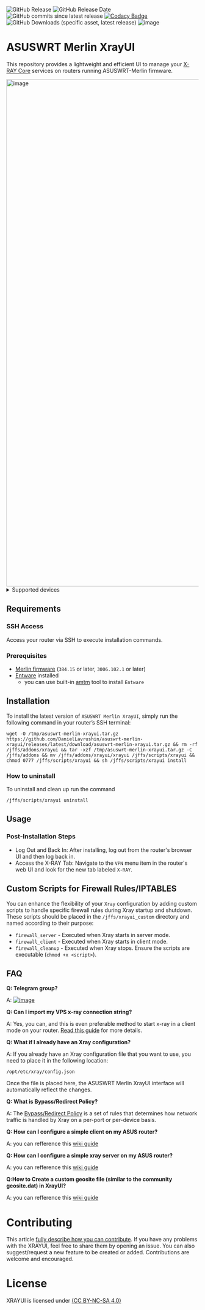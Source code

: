 ![GitHub Release](https://img.shields.io/github/v/release/daniellavrushin/asuswrt-merlin-xrayui?logoColor=violet)
![GitHub Release Date](https://img.shields.io/github/release-date/daniellavrushin/asuswrt-merlin-xrayui)
![GitHub commits since latest release](https://img.shields.io/github/commits-since/daniellavrushin/asuswrt-merlin-xrayui/latest)
[![Codacy Badge](https://app.codacy.com/project/badge/Grade/5afa683e2930418a9b13efac6537aad8)](https://app.codacy.com/gh/DanielLavrushin/asuswrt-merlin-xrayui/dashboard?utm_source=gh&utm_medium=referral&utm_content=&utm_campaign=Badge_grade)
![GitHub Downloads (specific asset, latest release)](https://img.shields.io/github/downloads/daniellavrushin/asuswrt-merlin-xrayui/latest/total)
![image](https://img.shields.io/github/downloads/DanielLavrushin/asuswrt-merlin-xrayui/total?label=total%20downloads)

# ASUSWRT Merlin XrayUI

This repository provides a lightweight and efficient UI to manage your [X-RAY Core](https://github.com/XTLS/Xray-core) services on routers running ASUSWRT-Merlin firmware.

<img width="800" height="1325" alt="image" src="https://github.com/user-attachments/assets/fdea28a1-fcf4-43fb-ab55-f1d8a343e6c5" />

<details>
    <summary>Supported devices</summary>
    In general, all devices that can run Merlin-WRT firmware (`384.15` or later, `3006.102.1` or later) are supported. Below is the list of models where xrayui has been proven to work:

- RT-AC66U
- RT-AC68U
- RT-AX58U
- TUF-AX5400
- RT-AX92U
- RT-AX86U
- RT-AX88U
- GT-AX11000
- GT-AXE11000
- GT-AX6000
- RT-AX86U Pro
- RT-AX88U Pro
- GT-AX11000 Pro
- RT-BE88U
</details>

## Requirements

### SSH Access

Access your router via SSH to execute installation commands.

### Prerequisites

- [Merlin firmware](https://www.asuswrt-merlin.net/download) (`384.15` or later, `3006.102.1` or later)
- [Entware](https://github.com/Entware/Entware/wiki/Install-on-Asus-stock-firmware) installed
  - you can use built-in [amtm](https://diversion.ch/amtm.html) tool to install `Entware`

## Installation

To install the latest version of `ASUSWRT Merlin XrayUI`, simply run the following command in your router’s SSH terminal:

```shell
wget -O /tmp/asuswrt-merlin-xrayui.tar.gz https://github.com/DanielLavrushin/asuswrt-merlin-xrayui/releases/latest/download/asuswrt-merlin-xrayui.tar.gz && rm -rf /jffs/addons/xrayui && tar -xzf /tmp/asuswrt-merlin-xrayui.tar.gz -C /jffs/addons && mv /jffs/addons/xrayui/xrayui /jffs/scripts/xrayui && chmod 0777 /jffs/scripts/xrayui && sh /jffs/scripts/xrayui install
```

### How to uninstall

To uninstall and clean up run the command

```shell
/jffs/scripts/xrayui uninstall
```

## Usage

### Post-Installation Steps

- Log Out and Back In: After installing, log out from the router's browser UI and then log back in.
- Access the X-RAY Tab: Navigate to the `VPN` menu item in the router's web UI and look for the new tab labeled `X-RAY`.

## Custom Scripts for Firewall Rules/IPTABLES

You can enhance the flexibility of your `Xray` configuration by adding custom scripts to handle specific firewall rules during Xray startup and shutdown.
These scripts should be placed in the `/jffs/xrayui_custom` directory and named according to their purpose:

- `firewall_server` - Executed when Xray starts in server mode.
- `firewall_client` - Executed when Xray starts in client mode.
- `firewall_cleanup` - Executed when Xray stops.
  Ensure the scripts are executable (`chmod +x <script>`).

## FAQ

**Q: Telegram group?**

A: [![image](https://github.com/user-attachments/assets/3128e51b-ecaf-4b1e-baf9-74876ba67589)](https://t.me/asusxray)

**Q: Can I import my VPS x-ray connection string?**

A: Yes, you can, and this is even preferable method to start x-ray in a client mode on your router. [Read this guide](https://github.com/DanielLavrushin/asuswrt-merlin-xrayui/wiki/Xray-Client-Importing-the-Configuration) for more details.

**Q: What if I already have an Xray configuration?**

A: If you already have an Xray configuration file that you want to use, you need to place it in the following location:

```
/opt/etc/xray/config.json
```

Once the file is placed here, the ASUSWRT Merlin XrayUI interface will automatically reflect the changes.

**Q: What is Bypass/Redirect Policy?**

A: The [Bypass/Redirect Policy](https://github.com/DanielLavrushin/asuswrt-merlin-xrayui/wiki/Bypass-Redirect-Policy-Overview) is a set of rules that determines how network traffic is handled by Xray on a per-port or per-device basis.

**Q: How can I configure a simple client on my ASUS router?**

A: you can refference this [wiki guide](https://github.com/DanielLavrushin/asuswrt-merlin-xrayui/wiki/Xray-Client-Configuration-Guide)

**Q: How can I configure a simple xray server on my ASUS router?**

A: you can refference this [wiki guide](https://github.com/DanielLavrushin/asuswrt-merlin-xrayui/wiki/Xray-Server-Configuration-Guide)

**Q:How to Create a custom geosite file (similar to the community geosite.dat) in XrayUI?**

A: you can refference this [wiki guide](https://github.com/DanielLavrushin/asuswrt-merlin-xrayui/wiki/How-to-Create-a-Custom-Tag-File-in-XrayUI)

# Contributing

This article [fully describe how you can contribute](<https://github.com/DanielLavrushin/asuswrt-merlin-xrayui/wiki/Developer-Onboarding-for-XrayUI-(Asuswrt%E2%80%90Merlin)>).
If you have any problems with the XRAYUI, feel free to share them by opening an issue.
You can also suggest/request a new feature to be created or added. Contributions are welcome and encouraged.

# License

XRAYUI is licensed under [(CC BY-NC-SA 4.0)](https://creativecommons.org/licenses/by-nc-sa/4.0/)
